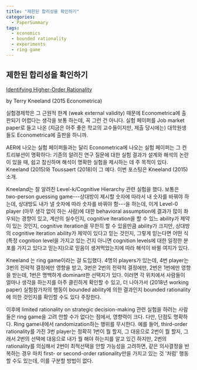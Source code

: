 ```yaml
---
title: "제한된 합리성을 확인하기"
categories:
  - PaperSummary
tags:
  - economics
  - bounded rationality
  - experiments
  - ring game
---
```


## 제한된 합리성을 확인하기

[Identifying Higher-Order Rationality](https://onlinelibrary.wiley.com/doi/abs/10.3982/ECTA11983)

by Terry Kneeland (2015 Econometrica)

<!--
> Strategic choice data from a carefully chosen set of ring-network games are used to obtain individual-level estimates of higher-order rationality. The experimental design exploits a natural exclusion restriction that is considerably weaker than the assumptions underlying alternative designs in the literature. In our data set, 93 percent of subjects are rational, 71 percent are rational and believe others are rational, 44 percent are rational and hold second-order beliefs that others are rational, and 22 percent are rational and hold at least third-order beliefs that others are rational.
-->

실험경제학은 그 근원적 한계 (weak external validity) 때문에 Econometrica에 출판되기 어렵다는 생각을 보통 하는데, 꼭 그런 건 아니다. 실험 페이퍼를 Job market paper로 들고 나온 (지금은 아주 좋은 학교의 교수들이지만, 제출 당시에는) 대학원생들도 Econometrica에 출판을 하니까.

AER에 나오는 실험 페이퍼들과는 달리 Econometrica에 나오는 실험 페이퍼는 그 컨트리뷰션이 명확하다: 기존의 알려진 연구 질문에 대한 실험 결과가 설계와 해석의 논란이 있을 때, 쉽고 참신하며 해석이 명확한 실험을 제시하는 데 주 목적이 있다. Kneeland (2015)와 Toussaert (2018)이 그 예다. 이번 포스팅은 Kneeland (2015) 소개.

Kneeland는 잘 알려진 Level-k/Cognitive Hierarchy 관련 실험을 했다. 보통은 two-person guessing game---상대방이 제시할 숫자에 따라서 내 숫자를 바꿔야 하는데, 상대방도 내가 낼 숫자에 따라 숫자를 바꿔야 함---을 하는데, 이게 Level-0 player (아무 생각 없이 하는 사람)에 대한 behavioral assumption에 결과가 많이 좌우되는 경향이 있고, 계산의 실수인지, cognitive iteration을 할 수 있느 ability가 제약이 있는 것인지, cognitive iteration을 무한히 할 수 있을만큼 ability가 크지만, 상대방의 cognitive iteration ability가 제약이 있다고 믿는 것인지, 그렇게 믿는다면 어떤 식 (특정 cognition level을 가지고 있는 건지 아니면 cognition levels에 대한 일정한 분포를 가지고 있다고 믿는지)으로 믿음이 생겨먹었는지에 따라 해석이 바뀔 여지가 있다.

Kneeland 는 ring game이라는 걸 도입했다. 4명의 players가 있는데, 4번 player는 3번의 전략적 결정에만 영향을 받고, 3번은 2번의 전략적 결정에만, 2번은 1번에만 영향을 받는데, 1번은 명백하게 dominant한 선택지가 있다. 이러면 각 위치에서 사람들이 얼마나 생각을 하는지를 아주 클린하게 확인할 수 있고, 더 나아가서 (2018년 working paper) 실험참가자의 행동이 bounded ability에 의한 결과인지 bounded rationality에 의한 것인지를 확인할 수도 있다 주장한다.

이후에 limited rationality on strategic decision-making 관련 실험을 하려는 사람들은 ring game을 고려 안할 수가 없다는 점에서, 영향력이 크다. 
다만, 단점도 명확하다. Ring game내에서 randomization하는 행위를 무시한다. 예를 들어, third-order rationality를 가진 3번 player는 정확히 1번이 뭘 할지, 그 대응으로 2번이 뭘 할지, 그래서 2번의 선택에 대응으로 내가 뭘 해야 하는지를 알고 있긴 하지만, 2번의 rationality를 의심해서 2번이 최적선택을 안할 가능성을 고려하면, 같은 의사결정을 반복하는 경우 마치 first- or second-order rationality만을 가지고 있는 것 '처럼' 행동할 수도 있는데, 이를 구분할 방법이 없다. 
